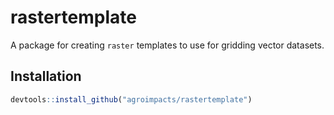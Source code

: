rastertemplate
================

A package for creating `raster` templates to use for gridding vector
datasets.

## Installation

``` r
devtools::install_github("agroimpacts/rastertemplate")
```
